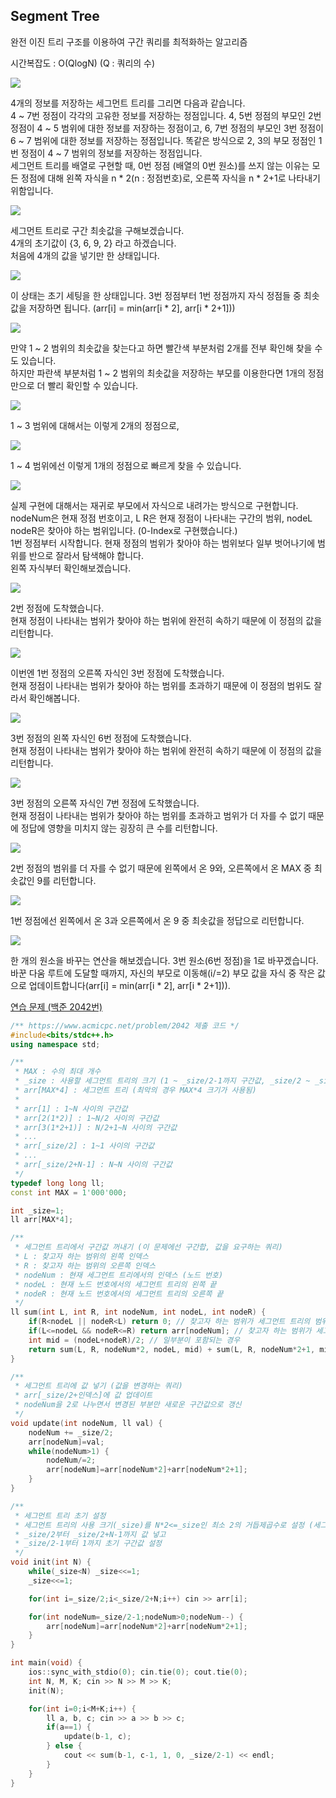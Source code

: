 ## Segment Tree
완전 이진 트리 구조를 이용하여 구간 쿼리를 최적화하는 알고리즘

시간복잡도 : O(QlogN) (Q : 쿼리의 수)

![](https://github.com/user-attachments/assets/427fa5a0-e1b0-4e4b-8b2c-1bf0e61925e1)

4개의 정보를 저장하는 세그먼트 트리를 그리면 다음과 같습니다.  
4 ~ 7번 정점이 각각의 고유한 정보를 저장하는 정점입니다. 4, 5번 정점의 부모인 2번 정점이 4 ~ 5 범위에 대한 정보를 저장하는 정점이고, 6, 7번 정점의 부모인 3번 정점이 6 ~ 7 범위에 대한 정보를 저장하는 정점입니다. 똑같은 방식으로 2, 3의 부모 정점인 1번 정점이 4 ~ 7 범위의 정보를 저장하는 정점입니다.  
세그먼트 트리를 배열로 구현할 때, 0번 정점 (배열의 0번 원소)를 쓰지 않는 이유는 모든 정점에 대해 왼쪽 자식을 n * 2(n : 정점번호)로, 오른쪽 자식을 n * 2+1로 나타내기 위함입니다.

![](https://github.com/user-attachments/assets/e7542a8d-eb12-430e-92f9-aa2436358ace)

세그먼트 트리로 구간 최솟값을 구해보겠습니다.  
4개의 초기값이 {3, 6, 9, 2} 라고 하겠습니다.  
처음에 4개의 값을 넣기만 한 상태입니다.

![](https://github.com/user-attachments/assets/052c46ad-8dbb-4fb0-9041-187455a9b7a9)

이 상태는 초기 세팅을 한 상태입니다. 3번 정점부터 1번 정점까지 자식 정점들 중 최솟값을 저장하면 됩니다. (arr[i] = min(arr[i * 2], arr[i * 2+1]))

![](https://github.com/user-attachments/assets/b549b9ed-cf28-4e4d-9bdb-c54d8cc24700)

만약 1 ~ 2 범위의 최솟값을 찾는다고 하면 빨간색 부분처럼 2개를 전부 확인해 찾을 수도 있습니다.  
하지만 파란색 부분처럼 1 ~ 2 범위의 최솟값을 저장하는 부모를 이용한다면 1개의 정점만으로 더 빨리 확인할 수 있습니다.

![](https://github.com/user-attachments/assets/9988a4d7-be1b-4cb5-bfa4-6420bf785f69)

1 ~ 3 범위에 대해서는 이렇게 2개의 정점으로, 

![](https://github.com/user-attachments/assets/15b78367-ef32-4186-9443-bfdbc1ed987f)

1 ~ 4 범위에선 이렇게 1개의 정점으로 빠르게 찾을 수 있습니다.  

![](https://github.com/user-attachments/assets/07801bf9-85bf-467e-9123-e0279ca78fa5)

실제 구현에 대해서는 재귀로 부모에서 자식으로 내려가는 방식으로 구현합니다.  
nodeNum은 현재 정점 번호이고, L R은 현재 정점이 나타내는 구간의 범위, nodeL nodeR은 찾아야 하는 범위입니다. (0-Index로 구현했습니다.)  
1번 정점부터 시작합니다. 현재 정점의 범위가 찾아야 하는 범위보다 일부 벗어나기에 범위를 반으로 잘라서 탐색해야 합니다.  
왼쪽 자식부터 확인해보겠습니다.

![](https://github.com/user-attachments/assets/804c36d3-ea31-4521-b53e-a3d459bc153a)

2번 정점에 도착했습니다.  
현재 정점이 나타내는 범위가 찾아야 하는 범위에 완전히 속하기 때문에 이 정점의 값을 리턴합니다.

![](https://github.com/user-attachments/assets/f08a4ded-bc18-47c6-9548-4adde5db47eb)

이번엔 1번 정점의 오른쪽 자식인 3번 정점에 도착했습니다.  
현재 정점이 나타내는 범위가 찾아야 하는 범위를 초과하기 때문에 이 정점의 범위도 잘라서 확인해봅니다.

![](https://github.com/user-attachments/assets/6e77bffc-fc96-49e6-bc34-eb4b4cff5d97)

3번 정점의 왼쪽 자식인 6번 정점에 도착했습니다.  
현재 정점이 나타내는 범위가 찾아야 하는 범위에 완전히 속하기 때문에 이 정점의 값을 리턴합니다.

![](https://github.com/user-attachments/assets/4e8ac334-3f48-4c36-82bf-867ed1392a23)

3번 정점의 오른쪽 자식인 7번 정점에 도착했습니다.  
현재 정점이 나타내는 범위가 찾아야 하는 범위를 초과하고 범위가 더 자를 수 없기 때문에 정답에 영향을 미치지 않는 굉장히 큰 수를 리턴합니다.

![](https://github.com/user-attachments/assets/d1ac6160-eef2-4119-b7e6-a58b4aa9b85f)

2번 정점의 범위를 더 자를 수 없기 때문에 왼쪽에서 온 9와, 오른쪽에서 온 MAX 중 최솟값인 9를 리턴합니다.

![](https://github.com/user-attachments/assets/d65437fd-bbfa-4fd6-b993-c97e0f48a20a)

1번 정점에선 왼쪽에서 온 3과 오른쪽에서 온 9 중 최솟값을 정답으로 리턴합니다.

![](https://github.com/user-attachments/assets/ea4ef09e-aaed-4f6c-bdb2-dec367cae2d6)

한 개의 원소을 바꾸는 연산을 해보겠습니다. 3번 원소(6번 정점)을 1로 바꾸겠습니다.  
바꾼 다움 루트에 도달할 때까지, 자신의 부모로 이동해(i/=2) 부모 값을 자식 중 작은 값으로 업데이트합니다(arr[i] = min(arr[i * 2], arr[i * 2+1])).

[연습 문제 (백준 2042번)](https://www.acmicpc.net/problem/2042)

``` c++
/** https://www.acmicpc.net/problem/2042 제출 코드 */
#include<bits/stdc++.h>
using namespace std;

/**
 * MAX : 수의 최대 개수
 * _size : 사용할 세그먼트 트리의 크기 (1 ~ _size/2-1까지 구간값, _size/2 ~ _size-1까지 단일값이 저장됨)
 * arr[MAX*4] : 세그먼트 트리 (최악의 경우 MAX*4 크기가 사용됨)
 * 
 * arr[1] : 1~N 사이의 구간값
 * arr[2(1*2)] : 1~N/2 사이의 구간값
 * arr[3(1*2+1)] : N/2+1~N 사이의 구간값
 * ...
 * arr[_size/2] : 1~1 사이의 구간값
 * ...
 * arr[_size/2+N-1] : N~N 사이의 구간값
 */
typedef long long ll;
const int MAX = 1'000'000;

int _size=1;
ll arr[MAX*4];

/**
 * 세그먼트 트리에서 구간값 꺼내기 (이 문제에선 구간합, 값을 요구하는 쿼리)
 * L : 찾고자 하는 범위의 왼쪽 인덱스
 * R : 찾고자 하는 범위의 오른쪽 인덱스
 * nodeNum : 현재 세그먼트 트리에서의 인덱스 (노드 번호)
 * nodeL : 현재 노드 번호에서의 세그먼트 트리의 왼쪽 끝
 * nodeR : 현재 노드 번호에서의 세그먼트 트리의 오른쪽 끝
 */
ll sum(int L, int R, int nodeNum, int nodeL, int nodeR) {
    if(R<nodeL || nodeR<L) return 0; // 찾고자 하는 범위가 세그먼트 트리의 범위를 완전히 벗어나는 경우
    if(L<=nodeL && nodeR<=R) return arr[nodeNum]; // 찾고자 하는 범위가 세그먼트 트리의 범위에 완전히 포함되는 경우
    int mid = (nodeL+nodeR)/2; // 일부분이 포함되는 경우
    return sum(L, R, nodeNum*2, nodeL, mid) + sum(L, R, nodeNum*2+1, mid+1, nodeR);
}

/**
 * 세그먼트 트리에 값 넣기 (값을 변경하는 쿼리)
 * arr[_size/2+인덱스]에 값 업데이트
 * nodeNum을 2로 나누면서 변경된 부분만 새로운 구간값으로 갱신
 */
void update(int nodeNum, ll val) {
    nodeNum += _size/2;
    arr[nodeNum]=val;
    while(nodeNum>1) {
        nodeNum/=2;
        arr[nodeNum]=arr[nodeNum*2]+arr[nodeNum*2+1];
    }
}

/** 
 * 세그먼트 트리 초기 설정
 * 세그먼트 트리의 사용 크기(_size)를 N*2<=_size인 최소 2의 거듭제곱수로 설정 (세그먼트 트리가 완전 이진 트리이기 때문)
 * _size/2부터 _size/2+N-1까지 값 넣고
 * _size/2-1부터 1까지 초기 구간값 설정
 */
void init(int N) {
    while(_size<N) _size<<=1;
    _size<<=1;

    for(int i=_size/2;i<_size/2+N;i++) cin >> arr[i];

    for(int nodeNum=_size/2-1;nodeNum>0;nodeNum--) {
        arr[nodeNum]=arr[nodeNum*2]+arr[nodeNum*2+1];
    }
}

int main(void) {
    ios::sync_with_stdio(0); cin.tie(0); cout.tie(0);
    int N, M, K; cin >> N >> M >> K;
    init(N);

    for(int i=0;i<M+K;i++) {
        ll a, b, c; cin >> a >> b >> c;
        if(a==1) {
            update(b-1, c);
        } else {
            cout << sum(b-1, c-1, 1, 0, _size/2-1) << endl;
        }
    }
}
```
